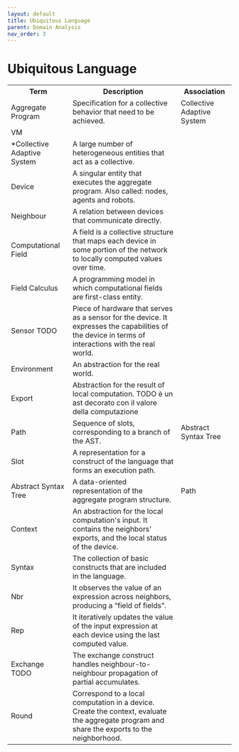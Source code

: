 ```yaml
---
layout: default
title: Ubiquitous Language
parent: Domain Analysis
nav_order: 3
---
```

# Ubiquitous Language

<table>
    <tr>
        <th>Term</th>
        <th>Description</th>
        <th>Association</th>
    </tr>
    <tr>
        <td>Aggregate Program</td>
        <td>Specification for a collective behavior that need to be achieved.</td>
        <td>Collective Adaptive System</td>
    </tr>
    <tr>
        <td>VM</td>
        <td></td>
        <td></td>
    </tr>
    <tr>
        <td>*Collective Adaptive System</td>
        <td>A large number of heterogeneous entities that act as a collective.</td>
        <td></td>
    </tr>
    <tr>
        <td>Device</td>
        <td>A singular entity that executes the aggregate program. Also called: nodes, agents and robots.</td>
        <td></td>
    </tr>
    <tr>
        <td>Neighbour</td>
        <td>A relation between devices that communicate directly.</td>
        <td></td>
    </tr>
    <tr>
        <td>Computational Field</td>
        <td>A field is a collective structure that maps each device in some portion of the network to locally computed values over time.</td>
        <td></td>
    </tr>
    <tr>
        <td>Field Calculus</td>
        <td>A programming model in which computational fields are first-class entity.</td>
        <td></td>
    </tr>
    <tr>
        <td>Sensor TODO</td>
        <td>Piece of hardware that serves as a sensor for the device. It expresses the capabilities of the device in terms of interactions with the real world.</td>
        <td></td>
    </tr>
    <tr>
        <td>Environment</td>
        <td>An abstraction for the real world.</td>
        <td></td>
    </tr>
    <tr>
        <td>Export</td>
        <td>Abstraction for the result of local computation. TODO è un ast decorato con il valore della computazione</td>
        <td></td>
    </tr>
    <tr>
        <td>Path</td>
        <td>Sequence of slots, corresponding to a branch of the AST.</td>
        <td>Abstract Syntax Tree</td>
    </tr>
    <tr>
        <td>Slot</td>
        <td>A representation for a construct of the language that forms an execution path.</td>
        <td></td>
    </tr>
    <tr>
        <td>Abstract Syntax Tree</td>
        <td>A data-oriented representation of the aggregate program structure.</td>
        <td>Path</td>
    </tr>
    <tr>
        <td>Context</td>
        <td>An abstraction for the local computation's input. It contains the neighbors' exports,  and the local status of the device.</td>
        <td></td>
    </tr>
    <tr>
        <td>Syntax</td>
        <td>The collection of basic constructs that are included in the language.</td>
        <td></td>
    </tr>
    <tr>
        <td>Nbr</td>
        <td>It observes the value of an expression across neighbors, producing a “field of fields”.</td>
        <td></td>
    </tr>
    <tr>
        <td>Rep</td>
        <td>It iteratively updates the value of the input expression at each device using the last computed value.</td>
        <td></td>
    </tr>
    <tr>
        <td>Exchange TODO</td>
        <td>The exchange construct handles neighbour-to-neighbour propagation of partial accumulates.</td>
        <td></td>
    </tr>
    <tr>
        <td>Round</td>
        <td>Correspond to a local computation in a device. Create the context, evaluate the aggregate program and share the exports to the neighborhood.</td>
        <td></td>
    </tr>
</table>

